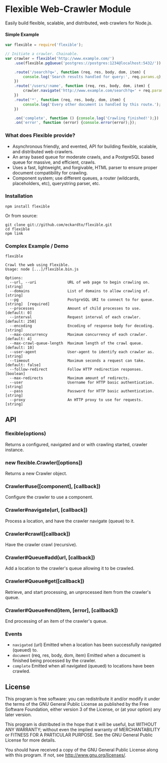 Flexible Web-Crawler Module
===========================

Easily build flexible, scalable, and distributed, web crawlers for Node.js.

#### Simple Example

```javascript
var flexible = require('flexible');

// Initiate a crawler. Chainable.
var crawler = flexible('http://www.example.com/')
    .use(flexible.pgQueue('postgres://postgres:1234@localhost:5432/'))

    .route('/search?q=', function (req, res, body, dom, item) {
        console.log('Search results handled for query:', req.params.q);
    })
    .route('/users/:name', function (req, res, body, dom, item) {
        crawler.navigate('http://www.example.com/search?q=' + req.params.name);
    })
    .route('*', function (req, res, body, dom, item) {
        console.log('Every other document is handled by this route.');
    })

    .on('complete', function () {console.log('Crawling finished!');})
    .on('error', function (error) {console.error(error);});

```
### What does Flexible provide?
* Asynchronous friendly, and evented, API for building flexible, scalable, and distributed web crawlers.
* An array based queue for moderate crawls, and a PostgreSQL based queue for massive, and efficient, crawls.
* Uses a fast, lightweight, and forgivable, HTML parser to ensure proper document compatibility for crawling.
* Component system; use different queues, a router (wildcards, placeholders, etc), querystring parser, etc.

### Installation

```
npm install flexible
```

Or from source:

```
git clone git://github.com/eckardto/flexible.git 
cd flexible
npm link
```

### Complex Example / Demo

```
flexible 

Crawl the web using Flexible.
Usage: node [...]/flexible.bin.js

Options:
  --url, --uri              URL of web page to begin crawling on.    [string]
  --domains                 List of domains to allow crawling of.    [string]
  --pg                      PostgreSQL URI to connect to for queue.  [string]  [required]
  --processes               Amount of child processes to use.        [default: 0]
  --interval                Request interval of each crawler.        [default: 250]
  --encoding                Encoding of response body for decoding.  [string]
  --max-concurrency         Maximum concurrency of each crawler.     [default: 4]
  --max-crawl-queue-length  Maximum length of the crawl queue.       [default: 10]
  --user-agent              User-agent to identify each crawler as.  [string]
  --timeout                 Maximum seconds a request can take.      [default: false]
  --follow-redirect         Follow HTTP redirection responses.       [boolean]
  --max-redirects           Maximum amount of redirects.           
  --user                    Username for HTTP basic authentication.  [string]
  --pass                    Password for HTTP basic authentication.  [string]
  --proxy                   An HTTP proxy to use for requests.       [string]
```

## API

### flexible(options)
Returns a configured, navigated and or with crawling started, crawler instance.

### new flexible.Crawler([options])
Returns a new Crawler object.

### Crawler#use([component], [callback])
Configure the crawler to use a component.

### Crawler#navigate(url, [callback])
Process a location, and have the crawler navigate (queue) to it.

### Crawler#crawl([callback])
Have the crawler crawl (recursive).

### Crawler#Queue#add(url, [callback])
Add a location to the crawler's queue allowing it to be crawled.

### Crawler#Queue#get([callback])
Retrieve, and start processing, an unprocessed item from the crawler's queue.

### Crawler#Queue#end(item, [error], [callback])
End processing of an item of the crawler's queue.

### Events

* `navigated` (url)
Emitted when a location has been successfully navigated (queued) to.
* `document` (req, res, body, dom, item)
Emitted when a document is finished being processed by the crawler.
* `complete`
Emitted when all navigated (queued) to locations have been crawled.

## License
This program is free software: you can redistribute it and/or modify
it under the terms of the GNU General Public License as published by
the Free Software Foundation, either version 3 of the License, or
(at your option) any later version.

This program is distributed in the hope that it will be useful,
but WITHOUT ANY WARRANTY; without even the implied warranty of
MERCHANTABILITY or FITNESS FOR A PARTICULAR PURPOSE.  See the
GNU General Public License for more details.

You should have received a copy of the GNU General Public License
along with this program.  If not, see <http://www.gnu.org/licenses/>.
